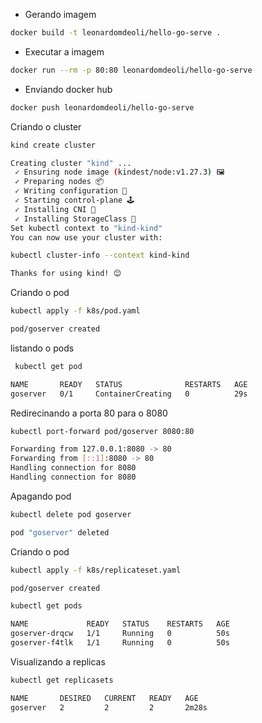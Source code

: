 - Gerando imagem
````sh
docker build -t leonardomdeoli/hello-go-serve .
````

- Executar a imagem
````sh
docker run --rm -p 80:80 leonardomdeoli/hello-go-serve 
````

- Enviando docker hub
````sh
docker push leonardomdeoli/hello-go-serve 
````

Criando o cluster
````sh
kind create cluster
````
````sh
Creating cluster "kind" ...
 ✓ Ensuring node image (kindest/node:v1.27.3) 🖼 
 ✓ Preparing nodes 📦  
 ✓ Writing configuration 📜 
 ✓ Starting control-plane 🕹️ 
 ✓ Installing CNI 🔌 
 ✓ Installing StorageClass 💾 
Set kubectl context to "kind-kind"
You can now use your cluster with:

kubectl cluster-info --context kind-kind

Thanks for using kind! 😊
````

Criando o pod
````sh
kubectl apply -f k8s/pod.yaml
````
````sh
pod/goserver created
````

listando o pods
````sh
 kubectl get pod
````
````sh
NAME       READY   STATUS              RESTARTS   AGE
goserver   0/1     ContainerCreating   0          29s
````

Redirecinando a porta 80 para o 8080
````sh
kubectl port-forward pod/goserver 8080:80
````
````sh
Forwarding from 127.0.0.1:8080 -> 80
Forwarding from [::1]:8080 -> 80
Handling connection for 8080
Handling connection for 8080
````

Apagando pod
````sh
kubectl delete pod goserver
````
````sh
pod "goserver" deleted
````

Criando o pod
````sh
kubectl apply -f k8s/replicateset.yaml
````
````sh
pod/goserver created
````

````sh
kubectl get pods
````
````sh
NAME             READY   STATUS    RESTARTS   AGE
goserver-drqcw   1/1     Running   0          50s
goserver-f4tlk   1/1     Running   0          50s
````

Visualizando a replicas
````sh
kubectl get replicasets
````
````sh
NAME       DESIRED   CURRENT   READY   AGE
goserver   2         2         2       2m28s
````

